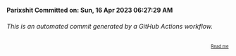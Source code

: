 **Parixshit Committed on: Sun, 16 Apr 2023 06:27:29 AM** <!-- a29f73ef-68b4-4998-a9fc-4e77d8b6174f -->

###### This is an automated commit generated by a GitHub Actions workflow.

<div align="right"><sub><sup><a href="https://github.com/Parixshit/AutoCommit.git">Read me</a></sup></sub></div>

